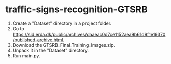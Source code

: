 # traffic-signs-recognition-GTSRB
1. Create a "Dataset" directory in a project folder.
2. Go to https://sid.erda.dk/public/archives/daaeac0d7ce1152aea9b61d9f1e19370/published-archive.html.
3. Download the GTSRB_Final_Training_Images.zip.
4. Unpack it in the "Dataset" directory.
5. Run main.py.
